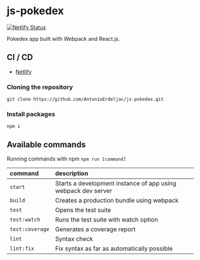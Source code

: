 # js-pokedex
[![Netlify Status](https://api.netlify.com/api/v1/badges/bc98d38d-77c9-43aa-86d5-560360a98e51/deploy-status)](https://app.netlify.com/sites/reverent-lewin-6110a6/deploys)

Pokedex app built with Webpack and React.js.

## CI / CD

- [Netlify](https://reverent-lewin-6110a6.netlify.app/)

### Cloning the repository

```shell
git clone https://github.com/AntonioErdeljac/js-pokedex.git
```

### Install packages


```shell
npm i
```

## Available commands

Running commands with npm `npm run [command]`

| command            | description                                                                                                                                                                 |
| :----------------- | :-------------------------------------------------------------------------------------------------------------------------------------------------------------------------- |
| `start`            | Starts a development instance of app using webpack dev    server                                                                                                                                                           |
| `build`            | Creates a production bundle using webpack                                                                                                                                   |
| `test`             | Opens the test suite                                                                                                                                                        |
| `test:watch`       | Runs the test suite with watch option                                                                                                                                       |
| `test:coverage`    | Generates a coverage report                                                                                                                                                 |
| `lint`             | Syntax check                                                                                                                                                                |
| `lint:fix`         | Fix syntax as far as automatically possible                                                                                                                                 |
